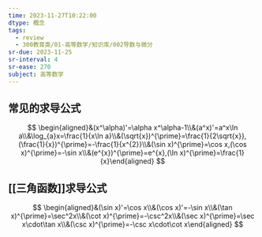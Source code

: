 ```yaml
---
time: 2023-11-27T10:22:00
dtype: 概念
tags:
  - review
  - 300教育类/01-高等数学/知识库/002导数与微分
sr-due: 2023-11-25
sr-interval: 4
sr-ease: 270
subject: 高等数学
---
```

## 常见的求导公式
$$
\begin{aligned}&(x^\alpha)'=\alpha x^\alpha-1\\&(a^x)'=a^x\ln a\\&\log_{a}x=\frac{1}{x\ln a}\\&(\sqrt{x})^{\prime}=\frac{1}{2\sqrt{x}},(\frac{1}{x})^{\prime}=-\frac{1}{x^{2}}\\&(\sin x)^{\prime}=\cos x,(\cos x)^{\prime}=-\sin x\\&(e^{x})^{\prime}=e^{x},(\ln x)^{\prime}=\frac{1}{x}\end{aligned}
$$

## [[三角函数]]求导公式
$$
\begin{aligned}&(\sin x)'=\cos x\\&(\cos x)'=-\sin x\\&(\tan x)^{\prime}=\sec^2x\\&(\cot x)^{\prime}=-\csc^2x\\&(\sec x)^{\prime}=\sec x\cdot\tan x\\&(\csc x)^{\prime}=-\csc x\cdot\cot x\end{aligned}
$$

